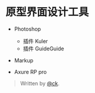 
# 原型界面设计工具

 - Photoshop
    - 插件 Kuler 
    - 插件 GuideGuide
    
 - Markup
 - Axure RP pro
    


>Written by [@ck](www.uitavern.com).